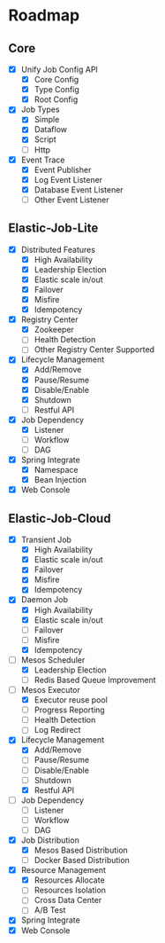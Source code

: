 # Roadmap

## Core
- [x] Unify Job Config API
    - [x] Core Config
    - [x] Type Config
    - [x] Root Config
- [x] Job Types
    - [x] Simple
    - [x] Dataflow
    - [x] Script
    - [ ] Http
- [x] Event Trace
    - [x] Event Publisher
    - [x] Log Event Listener
    - [x] Database Event Listener
    - [ ] Other Event Listener

## Elastic-Job-Lite
- [x] Distributed Features
    - [x] High Availability
    - [x] Leadership Election
    - [x] Elastic scale in/out
    - [x] Failover
    - [x] Misfire
    - [x] Idempotency
- [x] Registry Center
    - [x] Zookeeper
    - [ ] Health Detection
    - [ ] Other Registry Center Supported
- [x] Lifecycle Management
    - [x] Add/Remove
    - [x] Pause/Resume
    - [x] Disable/Enable
    - [x] Shutdown
    - [ ] Restful API
- [x] Job Dependency
    - [x] Listener
    - [ ] Workflow
    - [ ] DAG
- [x] Spring Integrate
    - [x] Namespace
    - [x] Bean Injection
- [x] Web Console

## Elastic-Job-Cloud
- [x] Transient Job
    - [x] High Availability
    - [x] Elastic scale in/out
    - [x] Failover
    - [x] Misfire
    - [x] Idempotency
- [x] Daemon Job
    - [x] High Availability
    - [x] Elastic scale in/out
    - [ ] Failover
    - [ ] Misfire
    - [x] Idempotency
- [ ] Mesos Scheduler
    - [x] Leadership Election
    - [ ] Redis Based Queue Improvement
- [ ] Mesos Executor
    - [x] Executor reuse pool
    - [ ] Progress Reporting
    - [ ] Health Detection
    - [ ] Log Redirect
- [x] Lifecycle Management
    - [x] Add/Remove
    - [ ] Pause/Resume
    - [ ] Disable/Enable
    - [ ] Shutdown
    - [x] Restful API
- [ ] Job Dependency
    - [ ] Listener
    - [ ] Workflow
    - [ ] DAG
- [x] Job Distribution
    - [x] Mesos Based Distribution
    - [ ] Docker Based Distribution
- [x] Resource Management
    - [x] Resources Allocate
    - [ ] Resources Isolation
    - [ ] Cross Data Center
    - [ ] A/B Test
- [x] Spring Integrate
- [x] Web Console
